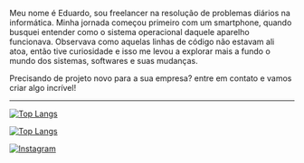 Meu nome é Eduardo, sou freelancer na resolução de problemas diários na informática. Minha jornada começou primeiro com um smartphone, quando busquei entender como o sistema operacional daquele aparelho funcionava. Observava como aquelas linhas de código não estavam ali atoa, então tive curiosidade e isso me levou a explorar mais a fundo o mundo dos sistemas, softwares e suas mudanças.

Precisando de projeto novo para a sua empresa? entre em contato e vamos criar algo incrível!

---

<!-- Gráfico de Linguagens -->
[![Top Langs](https://github-readme-stats.vercel.app/api/top-langs/?username=Eduardovass04&layout=compact&langs_count=10&theme=radical&hide=html,css)](https://github.com/anuraghazra/github-readme-stats)

<!-- Gráfico de Linguagens do Repositório -->
[![Top Langs](https://github-readme-stats.vercel.app/api/top-langs/?username=Eduardovass04&repo=Python-Sripts-Collection&layout=compact&theme=radical)](https://github.com/anuraghazra/github-readme-stats)

<!-- Botão Instagram -->
 [![Instagram](https://img.shields.io/badge/-Instagram-%23E4405F.svg?style=for-the-badge&logo=Instagram&logoColor=white)](https://www.instagram.com/eduardovasconcelos04)
